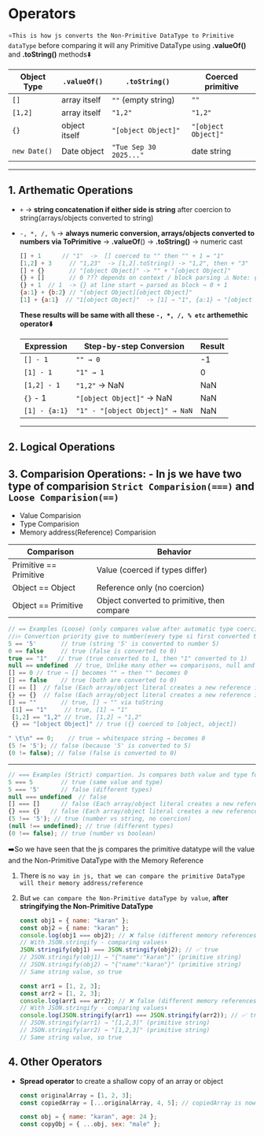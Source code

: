 # **Operators**

`⭐This is how js converts the Non-Primitive DataType to Primitive dataType` before comparing it will any Primitive DataType using **.valueOf()** and **.toString()** methods⬇️

| Object Type  | `.valueOf()`  | `.toString()`          | Coerced primitive   |
| ------------ | ------------- | ---------------------- | ------------------- |
| `[]`         | array itself  | `""` (empty string)    | `""`                |
| `[1,2]`      | array itself  | `"1,2"`                | `"1,2"`             |
| `{}`         | object itself | `"[object Object]"`    | `"[object Object]"` |
| `new Date()` | Date object   | `"Tue Sep 30 2025..."` | date string         |

---

## 1. **Arthematic Operations**

- `+` → **string concatenation if either side is string** after coercion to string(arrays/objects converted to string)

- `-, *, /, %` → **always numeric conversion, arrays/objects converted to numbers via ToPrimitive** → **.valueOf**() → **.toString()** → numeric cast

  ```js
  [] + 1      // "1"  ->  [] coerced to "" then "" + 1 = "1"
  [1,2] + 3     // "1,23"  -> [1,2].toString() -> "1,2", then + "3"
  [] + {}       // "[object Object]" -> "" + "[object Object]"
  {} + []       // 0 ??? depends on context / block parsing ⚠️ Note: {} at the start of a line is parsed as a block, so {} + [] can give 0 in some cases. Always wrap in parentheses if testing: ({} + []).
  {} + 1  // 1  -> {} at line start → parsed as block → 0 + 1
  {a:1} + {b:2} // "[object Object][object Object]"
  [1] + {a:1}  // "1[object Object]"  -> [1] → "1", {a:1} → "[object Object]" then "1" + "[object Object]"
  ```

  **These results will be same with all these `-, *, /, % etc` arthemethic operator⬇️**

  | Expression    | Step-by-step Conversion         | Result |
  | ------------- | ------------------------------- | ------ |
  | `[] - 1`      | `"" → 0`                        | -1     |
  | `[1] - 1`     | `"1" → 1`                       | 0      |
  | `[1,2] - 1`   | `"1,2"` → NaN                   | NaN    |
  | `{}` - 1      | `"[object Object]"` → NaN       | NaN    |
  | `[1] - {a:1}` | `"1" - "[object Object]" → NaN` | NaN    |

  ***

## 2. **Logical Operations**

## 3. **Comparision Operations: -** In js we have two type of comparision `Strict Comparision(===)` and `Loose Comparision(==)`

- Value Comparision
- Type Comparision
- Memory address(Reference) Comparision

| Comparison             | Behavior                                    |
| ---------------------- | ------------------------------------------- |
| Primitive == Primitive | Value (coerced if types differ)             |
| Object == Object       | Reference only (no coercion)                |
| Object == Primitive    | Object converted to primitive, then compare |

```js
// == Examples (Loose) (only compares value after automatic type coercion)
//ℹ️⭐ Convertion priority give to number(every type si first converted to number)
5 == '5'       // true (string '5' is converted to number 5)
0 == false     // true (false is converted to 0)
true == "1"   // true (true converted to 1, then "1" converted to 1)
null == undefined  // true, Unlike many other == comparisons, null and undefined are only loosely equal to each other, and not to any number, even 0.
[] == 0 // true → [] becomes "" → then "" becomes 0
[] == false    // true (both are converted to 0)
[] == []  // false (Each array/object literal creates a new reference in memory)
{} == {}  // false (Each array/object literal creates a new reference in memory)
[] == ""       // true, [] → "" via toString
 [1] == "1"     // true, [1] → "1"
 [1,2] == "1,2" // true, [1,2] → "1,2"
 {} == "[object Object]" // true ({} coerced to [object, object])

" \t\n" == 0;    // true → whitespace string → becomes 0
(5 != '5'); // false (because '5' is converted to 5)
(0 != false); // false (false is converted to 0)

```

---

```js
// === Examples (Strict) compartion. Js compares both value and type for primitive Datatype
5 === 5        // true (same value and type)
5 === '5'      // false (different types)
null === undefined  // false
[] === []      // false (Each array/object literal creates a new reference in memory)
{} === {}   // false (Each array/object literal creates a new reference in memory)
(5 !== '5'); // true (number vs string, no coercion)
(null !== undefined); // true (different types)
(0 !== false); // true (number vs boolean)

```

➡️So we have seen that the js compares the primitive datatype will the value and the Non-Primitive DataType with the Memory Reference

1.  There is `no way in js, that we can compare the primitive DataType will their memory address/reference`
2.  But `we can compare the Non-Primitive dataType by value`, **after stringifying the Non-Primitive DataType**

    ```js
    const obj1 = { name: "karan" };
    const obj2 = { name: "karan" };
    console.log(obj1 === obj2); // ❌ false (different memory references)
    // With JSON.stringify - comparing values⬇️
    JSON.stringify(obj1) === JSON.stringify(obj2); // ✅ true
    // JSON.stringify(obj1) → "{"name":"karan"}" (primitive string)
    // JSON.stringify(obj2) → "{"name":"karan"}" (primitive string)
    // Same string value, so true

    const arr1 = [1, 2, 3];
    const arr2 = [1, 2, 3];
    console.log(arr1 === arr2); // ❌ false (different memory references)
    // With JSON.stringify - comparing values⬇️
    console.log(JSON.stringify(arr1) === JSON.stringify(arr2)); // ✅ true
    // JSON.stringify(arr1) → "[1,2,3]" (primitive string)
    // JSON.stringify(arr2) → "[1,2,3]" (primitive string)
    // Same string value, so true
    ```

## 4. **Other Operators**

- **Spread operator** to create a shallow copy of an array or object

  ```js
  const originalArray = [1, 2, 3];
  const copiedArray = [...originalArray, 4, 5]; // copiedArray is now [1, 2, 3, 4, 5]

  const obj = { name: "karan", age: 24 };
  const copyObj = { ...obj, sex: "male" };
  ```
